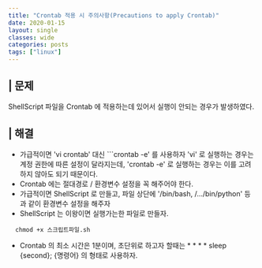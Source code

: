 ```yaml
---
title: "Crontab 적용 시 주의사항(Precautions to apply Crontab)"
date: 2020-01-15
layout: single
classes: wide
categories: posts
tags: ["linux"]
---
```


## | 문제
ShellScript 파일을 Crontab 에 적용하는데 있어서 실행이 안되는 경우가 발생하였다.

## | 해결
- 가급적이면 'vi crontab' 대신 ```crontab -e' 를 사용하자 'vi' 로 실행하는 경우는 계정 권한에 따른 설정이 달라지는데, 'crontab -e' 로 실행하는 경우는 이를 고려하지 않아도 되기 때문이다.
- Crontab 에는 절대경로 / 환경변수 설정을 꼭 해주어야 한다.
- 가급적이면 ShellScript 로 만들고, 파일 상단에 '/bin/bash, /.../bin/python' 등과 같이 환경변수 설정을 해주자
- ShellScript 는 이왕이면 실행가는한 파일로 만들자. 
```shell 
  chmod +x 스크립트파일.sh
```
- Crontab 의 최소 시간은 1분이며, 초단위로 하고자 할때는 * * * * sleep {second}; {명령어} 의 형태로 사용하자.